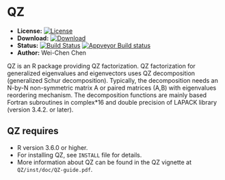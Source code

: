 # QZ

* **License:** [![License](http://img.shields.io/badge/license-MPL%202-orange.svg?style=flat)](https://www.mozilla.org/MPL/3.0/)
* **Download:** [![Download](http://cranlogs.r-pkg.org/badges/QZ)](https://cran.r-project.org/package=QZ)
* **Status:** [![Build Status](https://travis-ci.org/snoweye/QZ.png)](https://travis-ci.org/snoweye/QZ) [![Appveyor Build status](https://ci.appveyor.com/api/projects/status/32r7s2skrgm9ubva?svg=true)](https://ci.appveyor.com/project/snoweye/QZ)
* **Author:** Wei-Chen Chen

QZ is an R package providing QZ factorization. QZ factorization for generalized eigenvalues and eigenvectors uses QZ decomposition (generalized Schur decomposition). Typically, the decomposition needs an N-by-N non-symmetric matrix A or paired matrices (A,B) with eigenvalues reordering mechanism. The decomposition functions are mainly based Fortran subroutines in complex\*16 and double precision of LAPACK library (version 3.4.2. or later).  

## QZ requires

* R version 3.6.0 or higher.
* For installing QZ, see ``INSTALL`` file for details.
* More information about QZ can be found in the QZ vignette at ``QZ/inst/doc/QZ-guide.pdf``.
